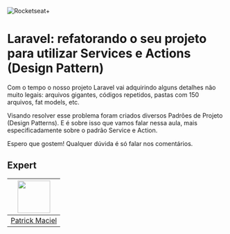 <img src="https://drive.google.com/uc?id=1XPWLjUo2-j8iGw07ALcxu7oqJ3nkl2Ho" alt="Rocketseat+"/>

# Laravel: refatorando o seu projeto para utilizar Services e Actions (Design Pattern)

Com o tempo o nosso projeto Laravel vai adquirindo alguns detalhes não muito legais: arquivos gigantes, códigos repetidos, pastas com 150 arquivos, fat models, etc.

Visando resolver esse problema foram criados diversos Padrões de Projeto (Design Patterns). E é sobre isso que vamos falar nessa aula, mais especificadamente sobre o padrão Service e Action.

Espero que gostem!
Qualquer dúvida é só falar nos comentários.

## Expert


| [<img src="https://avatars.githubusercontent.com/u/671670?v=4" width="75px;"/>](https://github.com/patrickmaciel) |
| :---------------------------------------------------------------------------------------------------------------: |
|                                [Patrick Maciel](https://github.com/patrickmaciel)                                 |
